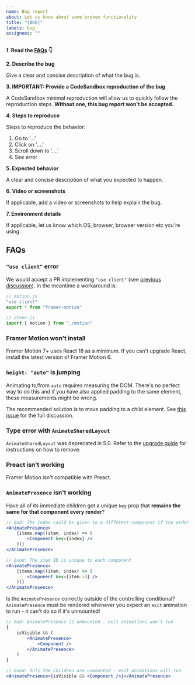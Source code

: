 ```yaml
---
name: Bug report
about: Let us know about some broken functionality
title: "[BUG]"
labels: bug
assignees: ""
---
```


**1. Read the [FAQs](#faqs) 👇**

**2. Describe the bug**

Give a clear and concise description of what the bug is.

**3. IMPORTANT: Provide a CodeSandbox reproduction of the bug**

A CodeSandbox minimal reproduction will allow us to quickly follow the reproduction steps. **Without one, this bug report won't be accepted.**

**4. Steps to reproduce**

Steps to reproduce the behavior:

1. Go to '...'
2. Click on '....'
3. Scroll down to '....'
4. See error

**5. Expected behavior**

A clear and concise description of what you expected to happen.

**6. Video or screenshots**

If applicable, add a video or screenshots to help explain the bug.

**7. Environment details**

If applicable, let us know which OS, browser, browser version etc you're using.

## FAQs

### `"use client"` error

We would accept a PR implementing `"use client"` (see [previous discussion](https://github.com/framer/motion/issues/2054)). In the meantime a workaround is:

```javascript
// motion.js
"use client"
export * from "framer-motion"

// other.js
import { motion } from "./motion"
```

### Framer Motion won't install

Framer Motion 7+ uses React 18 as a minimum. If you can't upgrade React, install the latest version of Framer Motion 6.

### `height: "auto"` is jumping

Animating to/from `auto` requires measuring the DOM. There's no perfect way to do this and if you have also applied padding to the same element, these measurements might be wrong.

The recommended solution is to move padding to a child element. See [this issue](https://github.com/framer/motion/issues/368) for the full discussion.

### Type error with `AnimateSharedLayout`

`AnimateSharedLayout` was deprecated in 5.0. Refer to the [upgrade guide](https://www.framer.com/docs/guide-upgrade/##shared-layout-animations) for instructions on how to remove.

### Preact isn't working

Framer Motion isn't compatible with Preact.

### `AnimatePresence` isn't working

Have all of its immediate children got a unique `key` prop that **remains the same for that component every render**?

```jsx
// Bad: The index could be given to a different component if the order of items changes
<AnimatePresence>
    {items.map((item, index) => (
        <Component key={index} />
    ))}
</AnimatePresence>
```

```jsx
// Good: The item ID is unique to each component
<AnimatePresence>
    {items.map((item, index) => (
        <Component key={item.id} />
    ))}
</AnimatePresence>
```

Is the `AnimatePresence` correctly outside of the controlling conditional? `AnimatePresence` must be rendered whenever you expect an `exit` animation to run - it can't do so if it's unmounted!

```jsx
// Bad: AnimatePresence is unmounted - exit animations won't run
{
    isVisible && (
        <AnimatePresence>
            <Component />
        </AnimatePresence>
    )
}
```

```jsx
// Good: Only the children are unmounted - exit animations will run
<AnimatePresence>{isVisible && <Component />}</AnimatePresence>
```
